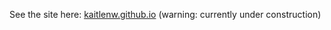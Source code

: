 See the site here: [kaitlenw.github.io](http://www.kaitlenw.github.io) (warning: currently under construction)
